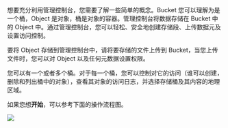 

想要充分利用管理控制台，您需要了解一些简单的概念。Bucket 您可以理解为是一个桶，Object 是对象，桶是对象的容器。管理控制台将数据存储在 Bucket 中的 Object 中。通过管理控制台，您可以轻松、安全地创建存储段、上传数据元及设置访问控制。

要将 Object 存储到管理控制台中，请将要存储的文件上传到 Bucket，当您上传文件时，您可以对 Object 以及任何元数据设置权限。

您可以有一个或者多个桶。对于每一个桶，您可以控制对它的访问（谁可以创建，删除和列出桶中的对象），查看其对象的访问日志，并选择存储桶及其内容的地理区域。

如果您想**开始**，可以参考下面的操作流程图。

![](//mc.qcloudimg.com/static/img/9d0f230cf9ba1de913d75df2cda1bb60/image.png)


